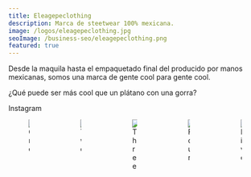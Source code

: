 ```yaml
---
title: Eleagepeclothing
description: Marca de steetwear 100% mexicana.
image: /logos/eleagepeclothing.jpg
seoImage: /business-seo/eleagepeclothing.png
featured: true
---
```


<div class="has-text-centered">
  <p>Desde la maquila hasta el empaquetado final del producido por manos mexicanas, somos una marca de gente cool para gente cool.</p>
  <p>¿Qué puede ser más cool que un plátano con una gorra?</p>
  <b-button type="is-primary" tag="a" href="https://www.instagram.com/eleagepeclothing">Instagram</b-button>
</div>

<div class="columns is-multiline">
  <div class="column">
    <figure class="image">
      <img src="/business/eleagepeclothing/1.jpg" alt="One"></img>
    </figure>
  </div>
  <div class="column">
    <figure class="image">
      <img src="/business/eleagepeclothing/2.jpg" alt="Two"></img>
    </figure>
  </div>
  <div class="column">
    <figure class="image">
      <img src="/business/eleagepeclothing/3.jpg" alt="Three"></img>
    </figure>
  </div>
  <div class="column">
    <figure class="image">
      <img src="/business/eleagepeclothing/4.jpg" alt="Four"></img>
    </figure>
  </div>
  <div class="column">
    <figure class="image">
      <img src="/business/eleagepeclothing/5.jpg" alt="Five"></img>
    </figure>
  </div>
</div>
